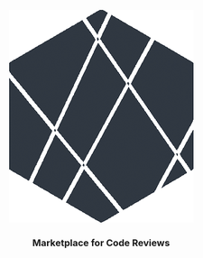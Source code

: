 <div align="center">

  ![Code Ponder](./assets/logo.png)

  ### Marketplace for Code Reviews

</div>
